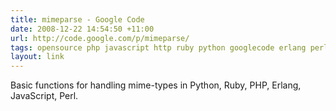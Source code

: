 ```yaml
---
title: mimeparse - Google Code
date: 2008-12-22 14:54:50 +11:00
url: http://code.google.com/p/mimeparse/
tags: opensource php javascript http ruby python googlecode erlang perl mimeparse mime
layout: link
---
```

Basic functions for handling mime-types in Python, Ruby, PHP, Erlang, JavaScript, Perl.
